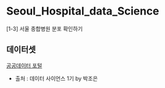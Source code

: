 # Seoul_Hospital_data_Science
[1-3] 서울 종합병원 분포 확인하기


## 데이터셋
[공공데이터 포털](https://www.data.go.kr/data/15083033/fileData.do)



- 출처 : 데이터 사이언스 1기 by 박조은
